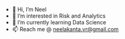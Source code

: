 - 👋 Hi, I’m Neel
- 👀 I’m interested in Risk and Analytics
- 🌱 I’m currently learning Data Science
- 📫 Reach me @ neelakanta.vr@gmail.com

<!---
Neelvr11/Neelvr11 is a ✨ special ✨ repository because its `README.md` (this file) appears on your GitHub profile.
You can click the Preview link to take a look at your changes.
--->
